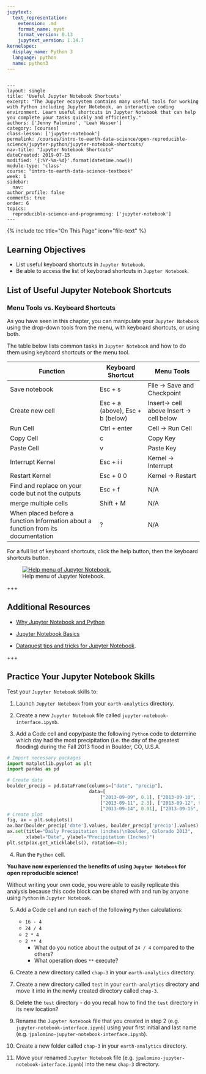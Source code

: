 ```yaml
---
jupytext:
  text_representation:
    extension: .md
    format_name: myst
    format_version: 0.13
    jupytext_version: 1.14.7
kernelspec:
  display_name: Python 3
  language: python
  name: python3
---
```


```{raw-cell}

---
layout: single
title: 'Useful Jupyter Notebook Shortcuts'
excerpt: "The Jupyter ecosystem contains many useful tools for working with Python including Jupyter Notebook, an interactive coding environment. Learn useful shortcuts in Jupyter Notebook that can help you complete your tasks quickly and efficiently."
authors: ['Jenny Palomino', 'Leah Wasser']
category: [courses]
class-lesson: ['jupyter-notebook']
permalink: /courses/intro-to-earth-data-science/open-reproducible-science/jupyter-python/jupyter-notebook-shortcuts/
nav-title: "Jupyter Notebook Shortcuts"
dateCreated: 2019-07-15
modified: '{:%Y-%m-%d}'.format(datetime.now())
module-type: 'class'
course: "intro-to-earth-data-science-textbook"
week: 1
sidebar:
  nav:
author_profile: false
comments: true
order: 6
topics:
  reproducible-science-and-programming: ['jupyter-notebook'] 
---
```

{% include toc title="On This Page" icon="file-text" %}

<div class='notice--success' markdown="1">

## <i class="fa fa-graduation-cap" aria-hidden="true"></i> Learning Objectives

* List useful keyboard shortcuts in `Jupyter Notebook`.
* Be able to access the list of keyborad shortcuts in `Jupyter Notebook`. 

</div>


## List of Useful Jupyter Notebook Shortcuts

### Menu Tools vs. Keyboard Shortcuts

As you have seen in this chapter, you can manipulate your `Jupyter Notebook` using the drop-down tools from the menu, with keyboard shortcuts, or using both. 

The table below lists common tasks in `Jupyter Notebook` and how to do them using keyboard shortcuts or the menu tool. 


Function  | Keyboard Shortcut | Menu Tools
--- | --- | ---
Save notebook  | Esc + s | File → Save and Checkpoint
Create new cell| Esc + a (above), Esc + b (below) | Insert→ cell above Insert → cell below 
Run Cell  | Ctrl + enter| Cell → Run Cell 
Copy Cell | c  | Copy Key
Paste Cell | v | Paste Key
Interrupt Kernel| Esc + i i | Kernel → Interrupt 
Restart Kernel | Esc + 0 0 | Kernel → Restart
Find and replace on your code but not the outputs | Esc + f | N/A
merge multiple cells| Shift + M| N/A
When placed before a function Information about a function from its documentation| ? | N/A

For a full list of keyboard shortcuts, click the help button, then the keyboard shortcuts button.  

<figure>
 <a href="{{ site.url }}/images/courses/earth-analytics/python-interface/help-jupyter.png">
 <img src="{{ site.url }}/images/courses/earth-analytics/python-interface/help-jupyter.png" alt= "Help menu of Jupyter Notebook."></a>
 <figcaption> Help menu of Jupyter Notebook. 
 </figcaption>
</figure>

+++

<div class="notice--info" markdown="1">

## Additional Resources

* <a href="https://unidata.github.io/python-training/python/intro-to-python/" target="_blank">Why Jupyter Notebook and Python</a>

* <a href="https://jupyter-notebook.readthedocs.io/en/stable/examples/Notebook/Notebook%20Basics.html" target="_blank">Jupyter Notebook Basics</a>

* <a href="https://www.dataquest.io/blog/jupyter-notebook-tips-tricks-shortcuts/" target = "_blank">Dataquest tips and tricks for Jupyter Notebook</a>. 

</div>

+++

<div class="notice--warning" markdown="1">

## <i class="fa fa-pencil-square-o" aria-hidden="true"></i> Practice Your Jupyter Notebook Skills

Test your `Jupyter Notebook` skills to:

1. Launch `Jupyter Notebook` from your `earth-analytics` directory.

2. Create a new `Jupyter Notebook` file called `jupyter-notebook-interface.ipynb`.

3. Add a Code cell and copy/paste the following `Python` code to determine which day had the most precipitation (i.e. the day of the greatest flooding) during the Fall 2013 flood in Boulder, CO, U.S.A. 

```python
# Import necessary packages
import matplotlib.pyplot as plt
import pandas as pd

# Create data
boulder_precip = pd.DataFrame(columns=["date", "precip"], 
                              data=[
                                  ["2013-09-09", 0.1], ["2013-09-10", 1.0], 
                                  ["2013-09-11", 2.3], ["2013-09-12", 9.8], ["2013-09-13", 1.9],
                                  ["2013-09-14", 0.01], ["2013-09-15", 1.4], ["2013-09-16", 0.4]])      
# Create plot
fig, ax = plt.subplots()
ax.bar(boulder_precip['date'].values, boulder_precip['precip'].values)
ax.set(title="Daily Precipitation (inches)\nBoulder, Colorado 2013", 
       xlabel="Date", ylabel="Precipitation (Inches)")
plt.setp(ax.get_xticklabels(), rotation=45);
```
4. Run the `Python` cell. 

**You have now experienced the benefits of using `Jupyter Notebook` for open reproducible science!**  

Without writing your own code, you were able to easily replicate this analysis because this code block can be shared with and run by anyone using `Python` in `Jupyter Notebook`. 

5. Add a Code cell and run each of the following `Python` calculations:
    * `16 - 4`
    * `24 / 4`
    * `2 * 4`
    * `2 ** 4`
        * What do you notice about the output of `24 / 4` compared to the others? 
        * What operation does `**` execute?

6. Create a new directory called `chap-3` in your `earth-analytics` directory. 

7. Create a new directory called `test` in your `earth-analytics` directory and move it into in the newly created directory called `chap-3`.

8. Delete the `test` directory - do you recall how to find the `test` directory in its new location? 

9. Rename the `Jupyter Notebook` file that you created in step 2 (e.g. `jupyter-notebook-interface.ipynb`) using your first initial and last name (e.g. `jpalomino-jupyter-notebook-interface.ipynb`). 

10. Create a new folder called `chap-3` in your `earth-analytics` directory. 

11. Move your renamed `Jupyter Notebook` file (e.g. `jpalomino-jupyter-notebook-interface.ipynb`) into the new `chap-3` directory. 

</div>
